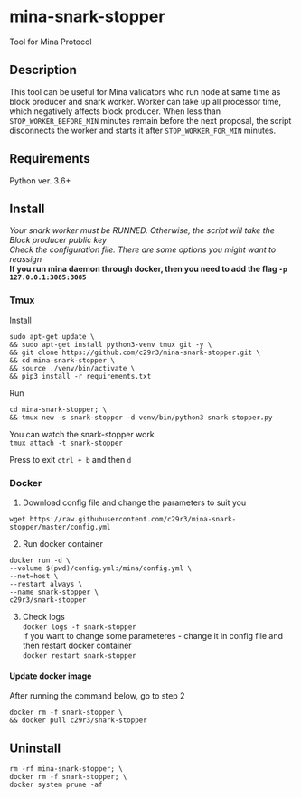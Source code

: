 # mina-snark-stopper
Tool for Mina Protocol

## Description
This tool can be useful for Mina validators who run node at same time as block producer and snark worker. 
Worker can take up all processor time, which negatively affects block producer. When less than `STOP_WORKER_BEFORE_MIN` minutes remain before the next proposal, the script disconnects the worker and starts it after `STOP_WORKER_FOR_MIN` minutes.  

## Requirements
Python ver. 3.6+

## Install
*Your snark worker must be RUNNED. Otherwise, the script will take the Block producer public key*  
*Check the configuration file. There are some options you might want to reassign*  
**If you run mina daemon through docker, then you need to add the flag `-p 127.0.0.1:3085:3085`**

### Tmux  
Install 
```
sudo apt-get update \
&& sudo apt-get install python3-venv tmux git -y \
&& git clone https://github.com/c29r3/mina-snark-stopper.git \
&& cd mina-snark-stopper \
&& source ./venv/bin/activate \
&& pip3 install -r requirements.txt
```  
Run  
```
cd mina-snark-stopper; \
&& tmux new -s snark-stopper -d venv/bin/python3 snark-stopper.py
```

You can watch the snark-stopper work  
`tmux attach -t snark-stopper`  

Press to exit `ctrl + b` and then `d`

### Docker  
1. Download config file and change the parameters to suit you
```
wget https://raw.githubusercontent.com/c29r3/mina-snark-stopper/master/config.yml
```

2. Run docker container  
```
docker run -d \
--volume $(pwd)/config.yml:/mina/config.yml \
--net=host \
--restart always \
--name snark-stopper \
c29r3/snark-stopper
```

3. Check logs  
`docker logs -f snark-stopper`  
If you want to change some parameteres - change it in config file and then restart docker container  
`docker restart snark-stopper`  

#### Update docker image  
After running the command below, go to step 2
```
docker rm -f snark-stopper \
&& docker pull c29r3/snark-stopper
```

## Uninstall  
```
rm -rf mina-snark-stopper; \
docker rm -f snark-stopper; \
docker system prune -af
```
